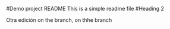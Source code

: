 #Demo project README
This is a simple readme file 
#Heading 2

Otra edición on the branch, on thhe branch
